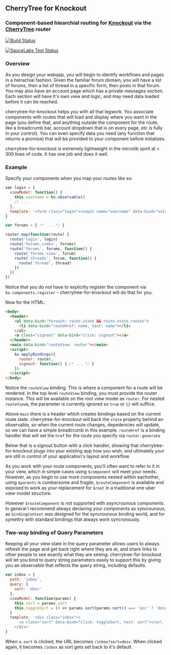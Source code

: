 ## CherryTree for Knockout

### Component-based hiearchial routing for [Knockout](http://knockoutjs.com) via the [CherryTree](https://github.com/QubitProducts/cherrytree) router

[![Build Status](https://secure.travis-ci.org/nathanboktae/cherrytree-for-knockout.png?branch=master)](https://travis-ci.org/nathanboktae/cherrytree-for-knockout)

[![SauceLabs Test Status](https://saucelabs.com/browser-matrix/Cherrytree-ko.svg)](https://saucelabs.com/u/Cherrytree-ko)

### Overview

As you design your webapp, you will begin to identify workflows and pages in a heirachial fashion. Given the familiar forum domain, you will have a list of forums, then a list of thread in a specific form, then posts in that forum. You may also have an account page which has a private messages section. Each section will have it's own view and logic, and may need data loaded before it can be reached.

cherrytree-for-knockout helps you with all that legwork. You associate components with routes that will load and display where you want in the page (you define that, and anything outside the component for the route, like a breadcrumb bar, account dropdown that is on every page, etc is fully in your control). You can even specify data you need (any function that returns a promise) that will be provided to your component before initializes.

cherrytree-for-knockout is extremely lightweight in the microlib spirit at < 300 lines of code. It has one job and does it well.

### Example

Specify your components when you map your routes like so:

```javascript
var login = {
  viewModel: function() {
    this.username = ko.observable()
    // ....
  },
  template: '<form class="login"><input name="username" data-bind="value: username"></input> .... </form>'
}

var forums = { /* ... */ }

router.map(function(route) {
  route('login', login)
  route('forums.index', forums)
  route('forums', forums, function() {
    route('forums.view', forum)
    route('threads', forum, function() {
      route('thread', thread)
    })
  })
})
```

Notice that you do not have to explicitly register the component via `ko.components.register` - cherrytree-for-knockout will do that for you.

Now for the HTML:

```html
<body>
  <header>
    <ul data-bind="foreach: route.state && route.state.routes">
      <li data-bind="routeHref: name, text: name"></li>
    </ul>
    <a class="signout" data-bind="click: signout"></a>
  </header>
  <main data-bind="routeView: router"></main>
  <script>
    ko.applyBindings({
      router: router,
      signout: function() { /* ... */ }
    })
  </script>
</body>
```

Notice the `routeView` binding. This is where a component for a route will be rendered. In the top level `routeView` binding, you must provide the router instance. This will be available on the root view model as `router`. For nested `routeView`s, the parameter is currently ignored so `true` or `{}` will suffice.

Above `main` there is a header which creates bindings based on the current route state. cherrytree-for-knockout will back the `state` property behind an observable, so when the current route changes, depedencies will update, so we can have a simple breadcrumb in this example. `routeHref` is a binding handler that will set the `href` for the route you specify via `router.generate`

Below that is a signout button with a click handler, showing that cherrytree-for-knockout plugs into your existing app how you wish, and ultimately your are still in control of your application's layout and workflow.

As you work with your route components, you'll often want to refer to it in your view, which in simple cases using `$component` will meet your needs. However, as you begin to use more components nested within eachother, using `$parents` is cumbersome and fragile, `$routeComponent` is available and exposed to work as your replacement for `$root` in a traditional one uber view-model structure.

However `$routeComponent` is not supported with asyncrounous components. In general I recommend always declaring your components as syncrounous, as `bindingContext` was designed for the syncrounous binding world, and for symettry with standard bindings that always work syncronously.

### Two-way binding of Query Parameters

Keeping all your view state in the query parameter allows users to always refresh the page and get back right where they are at, and share links to other people to see exactly what they are seeing. cherrytree-for-knockout will let you bind to query string parameters easily to support this by giving you an observable that reflects the query string, including defaults.

```javascript
var inbox = {
  path: 'inbox',
  query: {
    sort: 'desc'
  },
  viewModel: function(params) {
    this.sort = params.sort
    this.toggleSort = () => params.sort(params.sort() === 'asc' ? 'desc' : 'asc')
  }
  template: '<div class="inbox">\
      <a class="sort" data-bind="click: toggleSort, text: sort"></a>\
    </div>'
}
```

When `a.sort` is clicked, the URL becomes `/inbox?sort=desc`. When clicked again, it becomes `/inbox` as sort gets set back to it's default.
